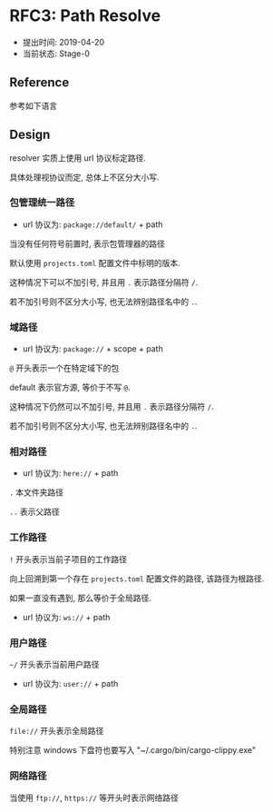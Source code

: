 RFC3: Path Resolve
==================

- 提出时间: 2019-04-20
- 当前状态: Stage-0

## Reference

参考如下语言

## Design

resolver 实质上使用 url 协议标定路径.

具体处理视协议而定, 总体上不区分大小写.

### 包管理统一路径

- url 协议为: `package://default/` + path

当没有任何符号前置时, 表示包管理器的路径

默认使用 `projects.toml` 配置文件中标明的版本.

这种情况下可以不加引号, 并且用 `.` 表示路径分隔符 `/`.

若不加引号则不区分大小写, 也无法辨别路径名中的 `.`.

### 域路径

- url 协议为: `package://` + scope + path

`@` 开头表示一个在特定域下的包

default 表示官方源, 等价于不写 `@`.

这种情况下仍然可以不加引号, 并且用 `.` 表示路径分隔符 `/`.

若不加引号则不区分大小写, 也无法辨别路径名中的 `.`.

### 相对路径

- url 协议为: `here://` + path

`.` 本文件夹路径

`..` 表示父路径

### 工作路径

`!` 开头表示当前子项目的工作路径

向上回溯到第一个存在 `projects.toml` 配置文件的路径, 该路径为根路径.

如果一直没有遇到, 那么等价于全局路径.

- url 协议为: `ws://` + path

### 用户路径

`~/` 开头表示当前用户路径

- url 协议为: `user://` + path

### 全局路径

`file://` 开头表示全局路径

特别注意 windows 下盘符也要写入
"~/.cargo/bin/cargo-clippy.exe"

### 网络路径

当使用 `ftp://`, `https://` 等开头时表示网络路径
